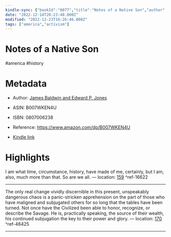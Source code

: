 ```yaml
---
kindle-sync: {"bookId":"6077","title":"Notes of a Native Son","author":"James Baldwin and Edward P. Jones","asin":"B007WKEN4U","lastAnnotatedDate":"2022-06-20","bookImageUrl":"https://m.media-amazon.com/images/I/517-wUXsdWL._SY160.jpg","highlightsCount":2}
date: "2022-12-14T20:23:48.000Z"
modified: "2022-12-23T16:26:46.000Z"
tags: ["america","activism"]
---
```

# Notes of a Native Son

#america #history

# Metadata

* Author: [James Baldwin and Edward P. Jones](https://www.amazon.com/James-Baldwin/e/B000APVA9U/ref=dp_byline_cont_ebooks_1)

* ASIN: B007WKEN4U

* ISBN: 0807006238

* Reference: <https://www.amazon.com/dp/B007WKEN4U>

* [Kindle link](kindle://book?action=open&asin=B007WKEN4U)

# Highlights

I am what time, circumstance, history, have made of me, certainly, but I am, also, much more than that. So are we all. — location: [159](kindle://book?action=open&asin=B007WKEN4U&location=159) ^ref-16622

---

The only real change vividly discernible in this present, unspeakably dangerous chaos is a panic-stricken apprehension on the part of those who have maligned and subjugated others for so long that the tables have been turned. Not once have the Civilized been able to honor, recognize, or describe the Savage. He is, practically speaking, the source of their wealth, his continued subjugation the key to their power and glory. — location: [170](kindle://book?action=open&asin=B007WKEN4U&location=170) ^ref-46425

---
